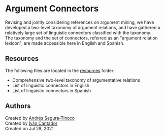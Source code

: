 # Argument Connectors
Revising and jointly considering references on argument mining, we have developed a two-level taxonomy of argument relations, and have gathered a relatively large set of linguistic connectors classified with the taxonomy. The taxonomy and the set of connectors, referred as an "argument relation lexicon", are made accessible here in English and Spanish.

## Resources
The following files are located in the <a href="https://github.com/argrecsys/connectors/tree/main/resources">resources</a> folder:
- Comprehensive two-level taxonomy of argumentative relations
- List of linguistic connectors in English
- List of linguistic connectors in Spanish

## Authors
Created by <a href="https://github.com/ansegura7" target="_blank">Andrés Segura-Tinoco</a>  
Created by <a href="http://arantxa.ii.uam.es/~cantador/" target="_blank">Iv&aacute;n Cantador</a>  
Created on Jul 28, 2021
